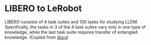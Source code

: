 # LIBERO to LeRobot 

LIBERO consists of 4 task suites and 130 tasks for studying LLDM. Specifically, the tasks in 3 of the 4 task suites vary only in one type of knowledge, while the last task suite requires transfer of entangled knowledge. (Copied from [docs](https://lifelong-robot-learning.github.io/LIBERO/html/getting_started/overview.html))

